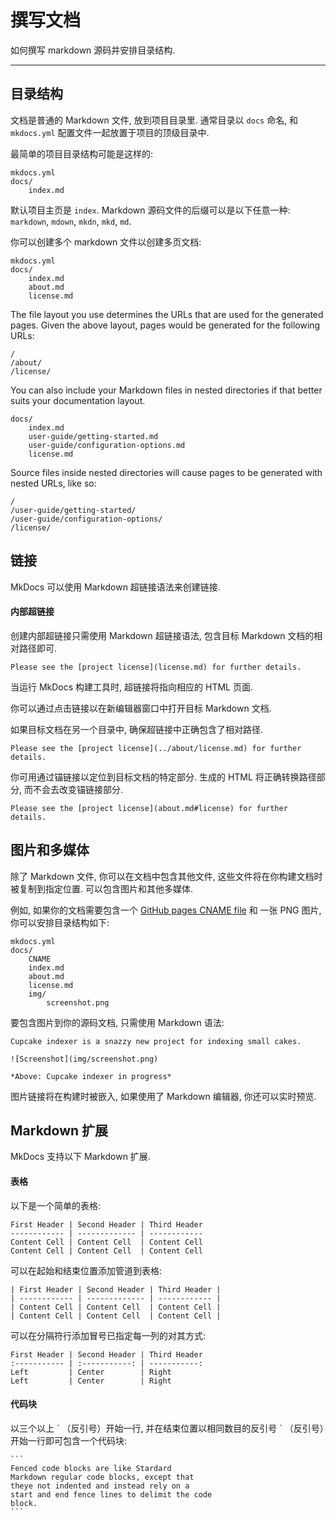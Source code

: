 # 撰写文档

如何撰写 markdown 源码并安排目录结构.

---

## 目录结构

文档是普通的 Markdown 文件, 放到项目目录里.  通常目录以 `docs` 命名, 和 `mkdocs.yml` 配置文件一起放置于项目的顶级目录中.

最简单的项目目录结构可能是这样的:

    mkdocs.yml
    docs/
        index.md

默认项目主页是 `index`.  Markdown 源码文件的后缀可以是以下任意一种: `markdown`, `mdown`, `mkdn`, `mkd`, `md`.

你可以创建多个 markdown 文件以创建多页文档:

    mkdocs.yml
    docs/
        index.md
        about.md
        license.md

The file layout you use determines the URLs that are used for the generated pages.
Given the above layout, pages would be generated for the following URLs:

    /
    /about/
    /license/

You can also include your Markdown files in nested directories if that better suits your documentation layout.

    docs/
        index.md
        user-guide/getting-started.md
        user-guide/configuration-options.md
        license.md

Source files inside nested directories will cause pages to be generated with nested URLs, like so:

    /
    /user-guide/getting-started/
    /user-guide/configuration-options/
    /license/


## 链接

MkDocs 可以使用 Markdown 超链接语法来创建链接.

#### 内部超链接

创建内部超链接只需使用 Markdown 超链接语法, 包含目标 Markdown 文档的相对路径即可.

    Please see the [project license](license.md) for further details.

当运行 MkDocs 构建工具时, 超链接将指向相应的 HTML 页面.

你可以通过点击链接以在新编辑器窗口中打开目标 Markdown 文档.

如果目标文档在另一个目录中, 确保超链接中正确包含了相对路径.

    Please see the [project license](../about/license.md) for further details.

你可用通过锚链接以定位到目标文档的特定部分.  生成的 HTML 将正确转换路径部分, 而不会去改变锚链接部分.

    Please see the [project license](about.md#license) for further details.

<!--
#### Cross-referencing your documentation

Ex eam quem facilisi deserunt. Veri audiam audire id his, quo at aperiri moderatius. In admodum partiendo est, ei rebum minimum eam, singulis accusata delicatissimi eos ut. Imperdiet vulputate assueverit eos an, elit recusabo et usu. Eam ad euismod accusata vituperata. Oratio vocent nominavi ei eum.

    At mel verear persius torquatos, his dolores [Sensibus](ref:) id, alia urbanitas in usu.

Eam ad euismod accusata vituperata. Oratio vocent nominavi ei eum.

    Ne his mucius oporteat, [mea ut eros delicatissimi](ref:delicatissimi), iudico nonumes moderatius an mel.
-->

## 图片和多媒体

除了 Markdown 文件, 你可以在文档中包含其他文件, 这些文件将在你构建文档时被复制到指定位置.  可以包含图片和其他多媒体.

例如, 如果你的文档需要包含一个 [GitHub pages CNAME file](https://help.github.com/articles/setting-up-a-custom-domain-with-pages#setting-the-domain-in-your-repo) 和 一张 PNG 图片, 你可以安排目录结构如下:

    mkdocs.yml
    docs/
        CNAME
        index.md
        about.md
        license.md
        img/
            screenshot.png

要包含图片到你的源码文档, 只需使用 Markdown 语法:

    Cupcake indexer is a snazzy new project for indexing small cakes.

    ![Screenshot](img/screenshot.png)

    *Above: Cupcake indexer in progress*

图片链接将在构建时被嵌入, 如果使用了 Markdown 编辑器, 你还可以实时预览.

## Markdown 扩展

MkDocs 支持以下 Markdown 扩展.

<!--
#### Page metadata

Unum errem propriae vis cu, et deseruisse interpretaris eam. Illum graecis per an, ludus laoreet repudiare nec an, molestie recteque et eam. Purto duis rationibus id eum, pro et amet appetere referrentur, minim impedit ad ius. Et nostrud perfecto sapientem vix, et dicit impedit consequat vim. Vis liber blandit no.

At mel verear persius torquatos, his dolores sensibus id, alia urbanitas in usu. Te pri cibo blandit. Debet dolore periculis ei pro, eu vis vidit ignota, vim natum dicta cu. Et appareat delicata vix, mei at solum lorem quodsi, verterem electram sit eu. Eius malis cum an, pro malorum euripidis ad, oblique appetere est cu. Eos ei fugit deterruisset. Vix ei aliquip dolorem, usu te euripidis reformidans, volumus pertinacia ea eam.

    page_title: Lorum
	page_description: "lorum ipsum dolor"
	source_files: example.js, lorum.js

	# Lorum Ipsum

	Unum errem propriae vis cu, et deseruisse interpretaris eam. Illum graecis per an, ludus laoreet repudiare nec an, molestie recteque et eam.
-->

#### 表格

以下是一个简单的表格:

    First Header | Second Header | Third Header
    ------------ | ------------- | ------------
    Content Cell | Content Cell  | Content Cell
    Content Cell | Content Cell  | Content Cell

可以在起始和结束位置添加管道到表格:

    | First Header | Second Header | Third Header |
    | ------------ | ------------- | ------------ |
    | Content Cell | Content Cell  | Content Cell |
    | Content Cell | Content Cell  | Content Cell |

可以在分隔符行添加冒号已指定每一列的对其方式:

    First Header | Second Header | Third Header
    :----------- | :-----------: | -----------:
    Left         | Center        | Right
    Left         | Center        | Right

#### 代码块

以三个以上 \` （反引号）开始一行, 并在结束位置以相同数目的反引号 \` （反引号）开始一行即可包含一个代码块:

    ```
    Fenced code blocks are like Stardard
    Markdown regular code blocks, except that
    theye not indented and instead rely on a
    start and end fence lines to delimit the code
    block.
    ```

<!--
#### Admonitions

Ad est nibh suscipiantur. Quaeque deleniti delectus an has, tempor accusamus eu vix. Et democritum expetendis nam, putent fuisset duo ea, elaboraret efficiendi no vis.

    !!! danger "Don't try this at home"
        May cause grevious bodily harm
-->
